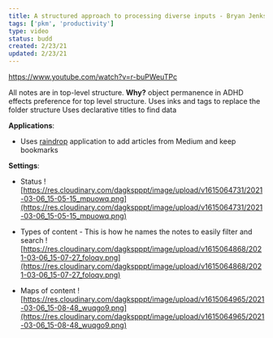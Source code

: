 ```yaml
---
title: A structured approach to processing diverse inputs - Bryan Jenks and his Obsidian KMS
tags: ['pkm', 'productivity']
type: video
status: budd
created: 2/23/21
updated: 2/23/21
---
```


https://www.youtube.com/watch?v=r-buPWeuTPc

All notes are in top-level structure.
**Why?** object permanence in ADHD effects preference for top level structure.
Uses inks and tags to replace the folder structure
Uses declarative titles to find data

**Applications**:
- Uses [raindrop](https://raindrop.io/) application to add articles from Medium and keep bookmarks

**Settings**: 
- Status
![https://res.cloudinary.com/dagkspppt/image/upload/v1615064731/2021-03-06_15-05-15_mpuowq.png](https://res.cloudinary.com/dagkspppt/image/upload/v1615064731/2021-03-06_15-05-15_mpuowq.png) 

- Types of content - This is how he names the notes to easily filter and search
![https://res.cloudinary.com/dagkspppt/image/upload/v1615064868/2021-03-06_15-07-27_foloqv.png](https://res.cloudinary.com/dagkspppt/image/upload/v1615064868/2021-03-06_15-07-27_foloqv.png) 

- Maps of content
![https://res.cloudinary.com/dagkspppt/image/upload/v1615064965/2021-03-06_15-08-48_wuqgo9.png](https://res.cloudinary.com/dagkspppt/image/upload/v1615064965/2021-03-06_15-08-48_wuqgo9.png)
